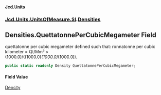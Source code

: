 #### [Jcd.Units](index.md 'index')
### [Jcd.Units.UnitsOfMeasure.SI](Jcd.Units.UnitsOfMeasure.SI.md 'Jcd.Units.UnitsOfMeasure.SI').[Densities](Densities.md 'Jcd.Units.UnitsOfMeasure.SI.Densities')

## Densities.QuettatonnePerCubicMegameter Field

quettatonne per cubic megameter defined such that: ronnatonne per cubic kilometer = Qt/Mm³ ×  
(1000.0)/((1000.0)*(1000.0)*(1000.0)).

```csharp
public static readonly Density QuettatonnePerCubicMegameter;
```

#### Field Value
[Density](Density.md 'Jcd.Units.UnitTypes.Density')